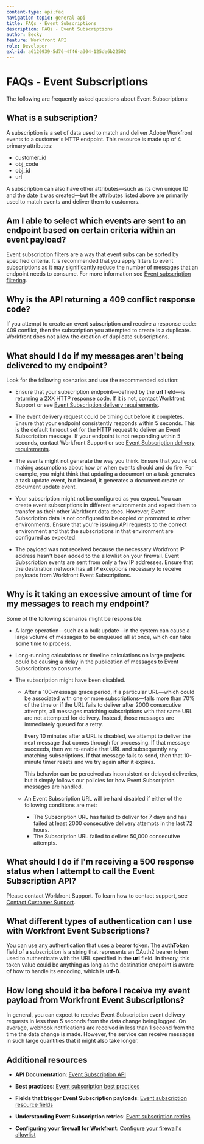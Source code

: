 ```yaml
---
content-type: api;faq
navigation-topic: general-api
title: FAQs - Event Subscriptions
description: FAQs - Event Subscriptions
author: Becky
feature: Workfront API
role: Developer
exl-id: a6120939-5d76-4f46-a304-125de6b22502
---
```

# FAQs - Event Subscriptions

<!--
{{highlighted-preview}}
-->

The following are frequently asked questions about Event Subscriptions:

## What is a subscription?

A subscription is a set of data used to match and deliver Adobe Workfront events to a customer's HTTP endpoint. This resource is made up of 4 primary attributes:

* customer_id
* obj_code
* obj_id
* url

A subscription can also have other attributes—such as its own unique ID and the date it was created—but the attributes listed above are primarily used to match events and deliver them to customers.

## Am I able to select which events are sent to an endpoint based on certain criteria within an event payload?

Event subscription filters are a way that event subs can be sorted by specified criteria. It is recommended that you apply filters to event subscriptions as it may significantly reduce the number of messages that an endpoint needs to consume. For more information see [Event subscription filtering](../../wf-api/general/event-subs-api.md#event).

## Why is the API returning a 409 conflict response code?

If you attempt to create an event subscription and receive a response code: 409 conflict, then the subscription you attempted to create is a duplicate. Workfront does not allow the creation of duplicate subscriptions.

## What should I do if my messages aren't being delivered to my endpoint?

Look for the following scenarios and use the recommended solution:

* Ensure that your subscription endpoint—defined by the **url** field—is returning a 2XX HTTP response code. If it is not, contact Workfront Support or see [Event Subscription delivery requirements](../../wf-api/general/setup-event-sub-endpoint.md).

* The event delivery request could be timing out before it completes. Ensure that your endpoint consistently responds within 5 seconds. This is the default timeout set for the HTTP request to deliver an Event Subscription message. If your endpoint is not responding within 5 seconds, contact Workfront Support or see [Event Subscription delivery requirements](../../wf-api/general/setup-event-sub-endpoint.md).
* The events might not generate the way you think. Ensure that you're not making assumptions about how or when events should and do fire. For example, you might think that updating a document on a task generates a task update event, but instead, it generates a document create or document update event.
* Your subscription might not be configured as you expect. You can create event subscriptions in different environments and expect them to transfer as their other Workfront data does. However, Event Subscription data is not configured to be copied or promoted to other environments. Ensure that you're issuing API requests to the correct environment and that the subscriptions in that environment are configured as expected.
* The payload was not received because the necessary Workfront IP address hasn't been added to the allowlist on your firewall. Event Subscription events are sent from only a few IP addresses. Ensure that the destination network has all IP exceptions necessary to receive payloads from Workfront Event Subscriptions.

## Why is it taking an excessive amount of time for my messages to reach my endpoint?

Some of the following scenarios might be responsible:

* A large operation—such as a bulk update—in the system can cause a large volume of messages to be enqueued all at once, which can take some time to process.
* Long-running calculations or timeline calculations on large projects could be causing a delay in the publication of messages to Event Subscriptions to consume.
* The subscription might have been disabled.

   * After a 100-message grace period, if a particular URL—which could be associated with one or more subscriptions—fails more than 70% of the time or if the URL&nbsp;fails to deliver after 2000 consecutive attempts, all messages matching subscriptions with that same URL are not attempted for delivery. Instead, those messages are immediately queued for a retry.

     Every 10 minutes after a URL is disabled, we attempt to deliver the next message that comes through for processing. If that message succeeds, then we re-enable that URL and subsequently any matching subscriptions. If that message fails to send, then that 10-minute timer resets and we try again after it expires.

     This behavior can be perceived as inconsistent or delayed deliveries, but it simply follows our policies for how Event Subscription messages are handled.
   
   * An Event Subscription URL&nbsp;will be hard disabled if either of the following conditions are met:

      * The Subscription URL has failed to deliver for 7 days and has failed at least 2000 consecutive delivery attempts in the last 72 hours.
      * The Subscription URL failed to deliver 50,000 consecutive attempts.

## What should I&nbsp;do if I'm receiving a 500 response status when I attempt to call the Event Subscription API?

Please contact Workfront Support. To learn how to contact support, see [Contact Customer Support](../../workfront-basics/tips-tricks-and-troubleshooting/contact-customer-support.md).

## What different types of authentication can I use with Workfront Event Subscriptions?

You can use any authentication that uses a bearer token. The **authToken** field of a subscription is a string that represents an OAuth2 bearer token used to authenticate with the URL specified in the **url** field. In theory, this token value could be anything as long as the destination endpoint is aware of how to handle its encoding, which is **utf-8**.

## How long should it be before I receive my event payload from Workfront Event Subscriptions?

In general, you can expect to receive Event Subscription event delivery requests in less than 5 seconds from the data change being logged. On average, webhook notifications are received in less than 1 second from the time the data change is made. However, the service can receive messages in such large quantities that it might also take longer.

## Additional resources

* **API Documentation**: [Event Subscription API](../../wf-api/general/event-subs-api.md)

* **Best practices**: [Event subscription best practices](../../wf-api/general/event-sub-best-practice.md)

* **Fields that trigger Event Subscription payloads**: [Event subscription resource fields](../../wf-api/api/event-sub-resource-fields.md)

* **Understanding Event Subscription retries**: [Event subscription retries](../../wf-api/api/event-sub-retries.md)

* **Configuring your firewall for Workfront**: [Configure your firewall's allowlist](../../administration-and-setup/get-started-wf-administration/configure-your-firewall.md)
